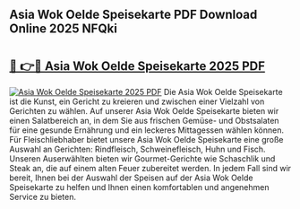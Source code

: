 ## Asia Wok Oelde Speisekarte PDF Download Online 2025 NFQki

# <h2><a href="http://gc8nimk.nevu.top/?p=Asia+Wok+Oelde+Speisekarte">🔗 👉🔴 Asia Wok Oelde Speisekarte 2025 PDF</a></h2>

[![Asia Wok Oelde Speisekarte 2025 PDF](https://i.imgur.com/dBaPXMq.png)](http://gc8nimk.nevu.top/?p=Asia+Wok+Oelde+Speisekarte)
Die Asia Wok Oelde Speisekarte ist die Kunst, ein Gericht zu kreieren und zwischen einer Vielzahl von Gerichten zu wählen. Auf unserer Asia Wok Oelde Speisekarte bieten wir einen Salatbereich an, in dem Sie aus frischen Gemüse- und Obstsalaten für eine gesunde Ernährung und ein leckeres Mittagessen wählen können. Für Fleischliebhaber bietet unsere Asia Wok Oelde Speisekarte eine große Auswahl an Gerichten: Rindfleisch, Schweinefleisch, Huhn und Fisch. Unseren Auserwählten bieten wir Gourmet-Gerichte wie Schaschlik und Steak an, die auf einem alten Feuer zubereitet werden. In jedem Fall sind wir bereit, Ihnen bei der Auswahl der Speisen auf der Asia Wok Oelde Speisekarte zu helfen und Ihnen einen komfortablen und angenehmen Service zu bieten.
